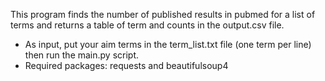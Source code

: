 This program finds the number of published results in pubmed for a list of terms and returns a table of term and counts in the output.csv file. 
- As input, put your aim terms in the term_list.txt file (one term per line) then run the main.py script.
- Required packages: requests and beautifulsoup4
